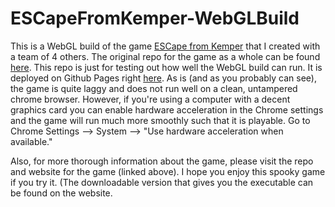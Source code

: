 # ESCapeFromKemper-WebGLBuild
This is a WebGL build of the game [ESCape from Kemper](https://panlord.github.io/game-power-down/) that I created with a team of 4 others. The original repo for the game as a whole can be found [here](https://github.com/Panlord/game-power-down).
This repo is just for testing out how well the WebGL build can run. It is deployed on Github Pages right [here](https://panlord.github.io/ESCapeFromKemper-WebGLBuild/). As is (and as you probably can see), the game is quite laggy and does not run well on a clean, untampered chrome browser. However, if you're using a computer with a decent graphics card you can enable hardware acceleration in the Chrome settings and the game will run much more smoothly such that it is playable. Go to Chrome Settings --> System --> "Use hardware acceleration when available."

Also, for more thorough information about the game, please visit the repo and website for the game (linked above). I hope you enjoy this spooky game if you try it. (The downloadable version that gives you the executable can be found on the website.

